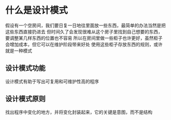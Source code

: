 # 什么是设计模式

假设有一个空房间，我们要日复一日地往里面放一些东西，最简单的办法当然是把这些东西直接扔进去
但时间久了会发现很难从这个房子里找到自己想要的东西，要调整某几样东西的位置也不容易
所以在房间里做一些柜子也许更好，虽然柜子会增加成本，但它可以在维护阶段带来好处
使用这些柜子存放东西的规则，或许就是一种模式

## 设计模式功能

设计模式有助于写出可复用和可维护性高的程序

## 设计模式原则

找出程序中变化的地方，并将变化封装起来，它的关键是意图，而不是结构
